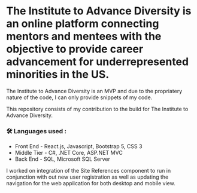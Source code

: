 # The Institute to Advance Diversity is an online platform connecting mentors and mentees with the objective to provide career advancement for underrepresented minorities in the US.

The Institute to Advance Diversity is an MVP and due to the propriatery nature of the code, I can only provide snippets of my code. 

This repository consists of my contribution to the build for The Institute to Advance Diversity.

### :hammer_and_wrench: Languages used :
- Front End - React.js, Javascript, Bootstrap 5, CSS 3
- Middle Tier - C#, .NET Core, ASP.NET MVC
- Back End - SQL, Microsoft SQL Server

I worked on integration of the Site References component to run in conjunction with out new user registration as well as updating the navigation for the web application for both desktop and mobile view.
